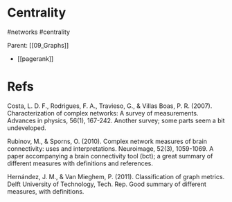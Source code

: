 # Centrality

#networks #centrality

Parent: [[09_Graphs]]

* [[pagerank]]

# Refs

Costa, L. D. F., Rodrigues, F. A., Travieso, G., & Villas Boas, P. R. (2007). Characterization of complex networks: A survey of measurements. Advances in physics, 56(1), 167-242.
Another survey; some parts seem a bit undeveloped.

Rubinov, M., & Sporns, O. (2010). Complex network measures of brain connectivity: uses and interpretations. Neuroimage, 52(3), 1059-1069.
A paper accompanying a brain connectivity tool (bct); a great summary of different measures with definitions and references.

Hernández, J. M., & Van Mieghem, P. (2011). Classification of graph metrics. Delft University of Technology, Tech. Rep.
Good summary of different measures, with definitions.